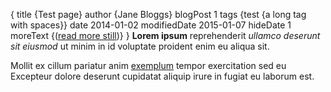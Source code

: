 {
    title {Test page}
    author {Jane Bloggs}
    blogPost 1
    tags {test {a long tag with spaces}}
    date 2014-01-02
    modifiedDate 2015-01-07
    hideDate 1
    moreText {(<a href="%s">read more still</a>)}
}
**Lorem ipsum** reprehenderit _ullamco deserunt sit eiusmod_ ut minim in id
voluptate proident enim eu aliqua sit.

<!-- more -->

Mollit ex cillum pariatur anim [exemplum](http://example.com) tempor
exercitation sed eu Excepteur dolore deserunt cupidatat aliquip irure in
fugiat eu laborum est.
